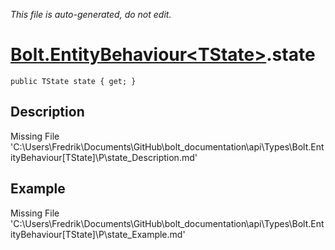 *This file is auto-generated, do not edit.*

# [Bolt.EntityBehaviour&lt;TState&gt;](Types/Bolt.EntityBehaviour&lt;TState&gt;.md).state
`public TState state { get; }`
## Description
Missing File 'C:\Users\Fredrik\Documents\GitHub\bolt_documentation\api\Types\Bolt.EntityBehaviour[TState]\P\state_Description.md'
## Example
Missing File 'C:\Users\Fredrik\Documents\GitHub\bolt_documentation\api\Types\Bolt.EntityBehaviour[TState]\P\state_Example.md'
